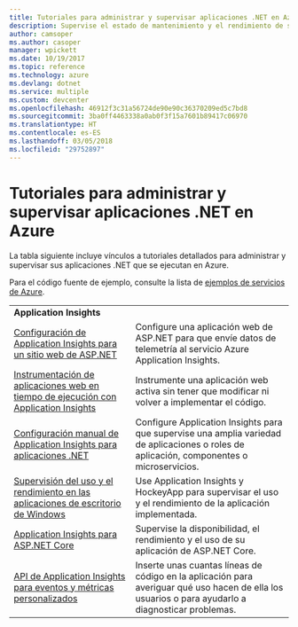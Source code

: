 ```yaml
---
title: Tutoriales para administrar y supervisar aplicaciones .NET en Azure
description: Supervise el estado de mantenimiento y el rendimiento de su aplicación .NET que se ejecuta en Azure e instrumente la telemetría para guardar información sobre cómo se utiliza la aplicación.
author: camsoper
ms.author: casoper
manager: wpickett
ms.date: 10/19/2017
ms.topic: reference
ms.technology: azure
ms.devlang: dotnet
ms.service: multiple
ms.custom: devcenter
ms.openlocfilehash: 46912f3c31a56724de90e90c36370209ed5c7bd8
ms.sourcegitcommit: 3ba0ff4463338a0ab0f3f15a7601b89417c06970
ms.translationtype: HT
ms.contentlocale: es-ES
ms.lasthandoff: 03/05/2018
ms.locfileid: "29752897"
---
```

# <a name="tutorials-for-monitoring-and-managing-your-net-apps-in-azure"></a>Tutoriales para administrar y supervisar aplicaciones .NET en Azure

La tabla siguiente incluye vínculos a tutoriales detallados para administrar y supervisar sus aplicaciones .NET que se ejecutan en Azure. 

Para el código fuente de ejemplo, consulte la lista de [ejemplos de servicios de Azure](https://azure.microsoft.com/resources/samples/?platform=dotnet).

| | |
|---|---|
| **Application Insights** ||
| [Configuración de Application Insights para un sitio web de ASP.NET][1] | Configure una aplicación web de ASP.NET para que envíe datos de telemetría al servicio Azure Application Insights. | 
| [Instrumentación de aplicaciones web en tiempo de ejecución con Application Insights][2] | Instrumente una aplicación web activa sin tener que modificar ni volver a implementar el código. | 
| [Configuración manual de Application Insights para aplicaciones .NET][3] | Configure Application Insights para que supervise una amplia variedad de aplicaciones o roles de aplicación, componentes o microservicios. | 
| [Supervisión del uso y el rendimiento en las aplicaciones de escritorio de Windows][4] | Use Application Insights y HockeyApp para supervisar el uso y el rendimiento de la aplicación implementada. | 
| [Application Insights para ASP.NET Core][5] | Supervise la disponibilidad, el rendimiento y el uso de su aplicación de ASP.NET Core. | 
| [API de Application Insights para eventos y métricas personalizados][6] | Inserte unas cuantas líneas de código en la aplicación para averiguar qué uso hacen de ella los usuarios o para ayudarlo a diagnosticar problemas. | 


[1]: /azure/application-insights/app-insights-asp-net
[2]: /azure/application-insights/app-insights-monitor-performance-live-website-now
[3]: /azure/application-insights/app-insights-windows-services
[4]: /azure/application-insights/app-insights-windows-desktop
[5]: /azure/application-insights/app-insights-asp-net-core
[6]: /azure/application-insights/app-insights-api-custom-events-metrics
